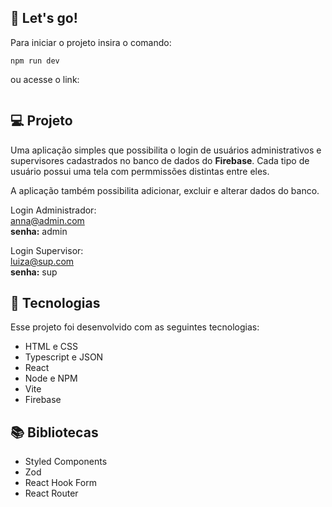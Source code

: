 ## 🎉 Let's go!

Para iniciar o projeto insira o comando:
```
npm run dev
```
ou acesse o link:
```

```

## 💻 Projeto

Uma aplicação simples que possibilita o login de usuários administrativos e supervisores cadastrados no banco de dados do **Firebase**. Cada tipo de usuário possui uma tela com permmissões distintas entre eles.

A aplicação também possibilita adicionar, excluir e alterar dados do banco.

Login Administrador:
<br>anna@admin.com
<br>**senha:** admin

Login Supervisor:
<br>luiza@sup.com
<br>**senha:** sup


## 🚀 Tecnologias

Esse projeto foi desenvolvido com as seguintes tecnologias:

- HTML e CSS
- Typescript e JSON
- React
- Node e NPM
- Vite
- Firebase


## 📚 Bibliotecas

- Styled Components
- Zod
- React Hook Form
- React Router

